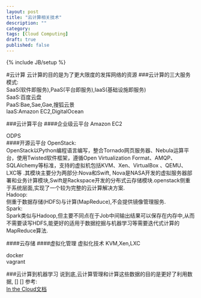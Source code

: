 ```yaml
---
layout: post
title: "云计算相关技术"
description: ""
category: 
tags: [Cloud Computing]
draft: true
published: false
---
```

{% include JB/setup %}

#云计算
云计算的目的是为了更大限度的发挥网络的资源
###云计算的三大服务模式:  
SaaS(软件即服务),PaaS(平台即服务),IaaS(基础设施即服务)  
SaaS:百度云盘  
PaaS:Bae,Sae,Gae,搜狐云景  
IaaS:Amazon EC2,DigitalOcean

###云计算平台
####企业级云平台
Amazon EC2  

ODPS  
####开源云平台
OpenStack:  
OpenStack以Python编程语言编写，整合Tornado网页服务器、Nebula运算平台，使用Twisted软件框架，遵循Open Virtualization Format、AMQP、SQLAlchemy等标准，支持的虚拟机包括KVM、Xen、VirtualBox 、QEMU、 LXC等 .其模块主要分为两部分:Nova和Swift, Nova是NASA开发的虚拟服务器部署和业务计算模块,Swift是Rackspace开发的分布式云存储模块.openstack侧重于系统层面,实现了一个较为完整的云计算解决方案.  
Hadoop:  
侧重于数据存储(HDFS)与计算(MapReduce),不会提供镜像管理服务.     
Spark:  
Spark类似与Hadoop,但主要不同点在于Job中间输出结果可以保存在内存中,从而不需要读写HDFS,能更好的适用于数据挖掘与机器学习等需要迭代式计算的MapReduce算法.  
   

####云存储 
####虚拟化管理 
虚拟化技术
KVM,Xen,LXC  

docker  
vagrant  


###云计算到机器学习
说到底,云计算管理和计算这些数据的目的是更好了利用数据,
[]
[]
参考:  
[In the Cloud文档](https://inthecloud.readthedocs.org/)